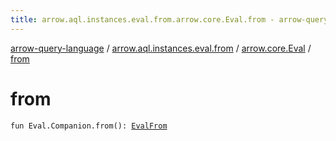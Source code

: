 ```yaml
---
title: arrow.aql.instances.eval.from.arrow.core.Eval.from - arrow-query-language
---
```


[arrow-query-language](../../index.html) / [arrow.aql.instances.eval.from](../index.html) / [arrow.core.Eval](index.html) / [from](./from.html)

# from

`fun Eval.Companion.from(): `[`EvalFrom`](../../arrow.aql.instances/-eval-from/index.html)